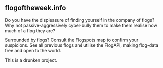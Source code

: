 ## flogoftheweek.info

Do you have the displeasure of finding yourself in the company of flogs? Why not passive-aggressively cyber-bully them to make them realise how much of a flog they are?

Surrounded by flogs? Consult the Flogspots map to confirm your suspicions. See all previous flogs and utilise the FlogAPI, making flog-data free and open to the world. 

This is a drunken project. 
